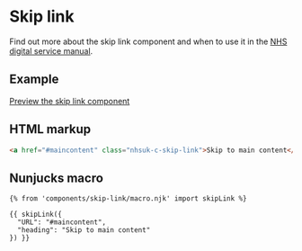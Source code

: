 # Skip link

Find out more about the skip link component and when to use it in the [NHS digital service manual](https://beta.nhs.uk/service-manual/).

## Example

[Preview the skip link component]()

## HTML markup

```html
<a href="#maincontent" class="nhsuk-c-skip-link">Skip to main content</a>
```

## Nunjucks macro

```
{% from 'components/skip-link/macro.njk' import skipLink %}

{{ skipLink({
  "URL": "#maincontent",
  "heading": "Skip to main content"
}) }}
```
